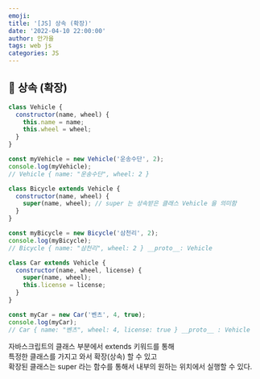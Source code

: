 ```yaml
---
emoji:
title: '[JS] 상속 (확장)'
date: '2022-04-10 22:00:00'
author: 안가을
tags: web js
categories: JS
---
```


## 💙 상속 (확장)

```js
class Vehicle {
  constructor(name, wheel) {
    this.name = name;
    this.wheel = wheel;
  }
}

const myVehicle = new Vehicle('운송수단', 2);
console.log(myVehicle);
// Vehicle { name: "운송수단", wheel: 2 }
```

```js
class Bicycle extends Vehicle {
  constructor(name, wheel) {
    super(name, wheel); // super 는 상속받은 클래스 Vehicle 을 의미함
  }
}

const myBicycle = new Bicycle('삼천리', 2);
console.log(myBicycle);
// Bicycle { name: "삼천리", wheel: 2 } __proto__: Vehicle
```

```js
class Car extends Vehicle {
  constructor(name, wheel, license) {
    super(name, wheel);
    this.license = license;
  }
}

const myCar = new Car('벤츠', 4, true);
console.log(myCar);
// Car { name: "벤츠", wheel: 4, license: true } __proto__ : Vehicle
```

자바스크립트의 클래스 부분에서 extends 키워드를 통해<br />
특정한 클래스를 가지고 와서 확장(상속) 할 수 있고<br />
확장된 클래스는 super 라는 함수를 통해서 내부의 원하는 위치에서 실행할 수 있다.

```toc

```
